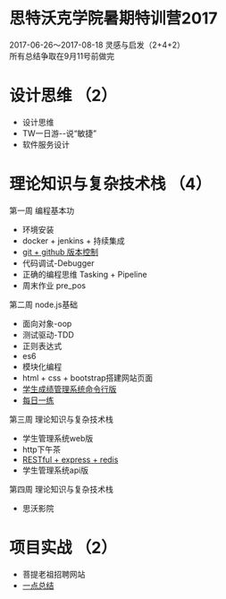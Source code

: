 # 思特沃克学院暑期特训营2017
2017-06-26～2017-08-18 灵感与启发（2+4+2）  
所有总结争取在9月11号前做完

# 设计思维 （2）
- 设计思维  
- TW一日游--说“敏捷”  
- 软件服务设计

# 理论知识与复杂技术栈 （4）
第一周 编程基本功 
- 环境安装  
- docker + jenkins + 持续集成
- [git + github 版本控制](github/github.md)
- 代码调试-Debugger
- 正确的编程思维 Tasking + Pipeline
- 周末作业 pre_pos

第二周 node.js基础
- 面向对象-oop
- 测试驱动-TDD
- 正则表达式
- es6
- 模块化编程
- html + css + bootstrap搭建网站页面
- [学生成绩管理系统命令行版](studentscore)
- [每日一练](https://github.com/EasterFan/A-Day-A-Tip)

第三周 理论知识与复杂技术栈  
- 学生管理系统web版
- http下午茶
- [RESTful + express + redis](RESTful+express+redis)
- 学生管理系统api版


第四周 理论知识与复杂技术栈
- 思沃影院

# 项目实战 （2）  

- 菩提老祖招聘网站
- [一点总结](finalSummery)
